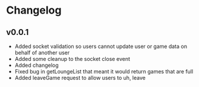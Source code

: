 Changelog
=========

v0.0.1
------
- Added socket validation so users cannot update user or game data on behalf of another user
- Added some cleanup to the socket close event
- Added changelog
- Fixed bug in getLoungeList that meant it would return games that are full
- Added leaveGame request to allow users to uh, leave 